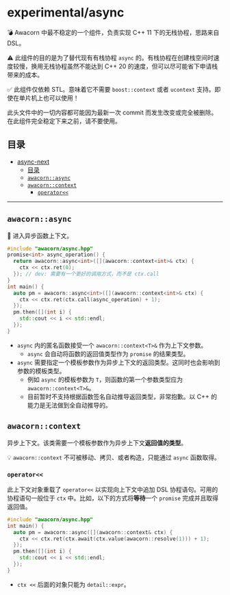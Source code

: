 # experimental/async

💣 Awacorn 中最不稳定的一个组件，负责实现 C++ 11 下的无栈协程，思路来自 DSL。

⚠️ 此组件的目的是为了替代现有有栈协程 `async` 的。有栈协程在创建栈空间时速度较慢，换用无栈协程虽然不能达到 C++ 20 的速度，但可以尽可能省下申请栈带来的成本。

✅ 此组件仅依赖 STL。意味着它不需要 `boost::context` 或者 `ucontext` 支持。即使在单片机上也可以使用！

此头文件中的一切内容都可能因为最新一次 commit 而发生改变或完全被删除。在此组件完全稳定下来之前，请不要使用。

## 目录

- [async-next](#async-next)
  - [目录](#目录)
  - [`awacorn::async`](#awacornasync)
  - [`awacorn::context`](#awacorncontext)
    - [`operator<<`](#operator)

---

## `awacorn::async`

💎 进入异步函数上下文。

```cpp
#include "awacorn/async.hpp"
promise<int> async_operation() {
  return awacorn::async<int>([](awacorn::context<int>& ctx) {
    ctx << ctx.ret(0);
  }); // dev: 需要有一个更好的调用方式，而不是 ctx.call
}
int main() {
  auto pm = awacorn::async<int>([](awacorn::context<int>& ctx) {
    ctx << ctx.ret(ctx.call(async_operation) + 1);
  });
  pm.then([](int i) {
    std::cout << i << std::endl;
  });
}
```

- `async` 内的匿名函数接受一个 `awacorn::context<T>&` 作为上下文参数。
  - `async` 会自动将函数的返回值类型作为 `promise` 的结果类型。
- `async` 需要指定一个模板参数作为异步上下文的返回类型。这同时也会影响到参数的模板类型。
  - 例如 `async` 的模板参数为 `T`，则函数的第一个参数类型应为 `awacorn::context<T>&`。
  - 目前暂时不支持根据函数签名自动推导返回类型，非常抱歉。以 C++ 的能力是无法做到全自动推导的。

## `awacorn::context`

异步上下文。该类需要一个模板参数作为异步上下文**返回值的类型**。

💡 `awacorn::context` 不可被移动、拷贝、或者构造，只能通过 `async` 函数取得。

### `operator<<`

此上下文对象重载了 `operator<<` 以实现向上下文中追加 DSL 协程语句。可用的协程语句一般位于 `ctx` 中。比如，以下的方式将**等待**一个  `promise` 完成并且取得返回值。

```cpp
#include "awacorn/async.hpp"
int main() {
  auto pm = awacorn::async([](awacorn::context& ctx) {
    ctx << ctx.ret(ctx.await(ctx.value(awacorn::resolve(1))) + 1);
  });
  pm.then([](int i) {
    std::cout << i << std::endl;
  });
}
```

- `ctx <<` 后面的对象只能为 `detail::expr`。
